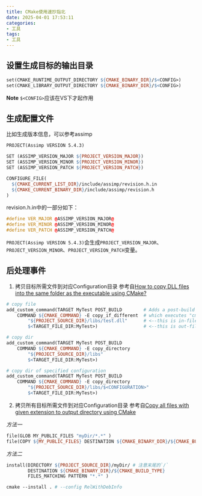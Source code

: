 ```yaml
---
title: CMake使用速抄指北
date: 2025-04-01 17:53:11
categories:
- 工具
tags: 
- 工具
---
```


## 设置生成目标的输出目录

``` MakeFile
set(CMAKE_RUNTIME_OUTPUT_DIRECTORY ${CMAKE_BINARY_DIR}/$<CONFIG>)
set(CMAKE_LIBRARY_OUTPUT_DIRECTORY ${CMAKE_BINARY_DIR}/$<CONFIG>)
```
**Note** `$<CONFIG>`应该在VS下才起作用


## 生成配置文件
比如生成版本信息，可以参考assimp
``` MakeFile
PROJECT(Assimp VERSION 5.4.3)

SET (ASSIMP_VERSION_MAJOR ${PROJECT_VERSION_MAJOR})
SET (ASSIMP_VERSION_MINOR ${PROJECT_VERSION_MINOR})
SET (ASSIMP_VERSION_PATCH ${PROJECT_VERSION_PATCH})

CONFIGURE_FILE(
  ${CMAKE_CURRENT_LIST_DIR}/include/assimp/revision.h.in
  ${CMAKE_CURRENT_BINARY_DIR}/include/assimp/revision.h
)
```
revision.h.in中的一部分如下：
``` cpp
#define VER_MAJOR @ASSIMP_VERSION_MAJOR@
#define VER_MINOR @ASSIMP_VERSION_MINOR@
#define VER_PATCH @ASSIMP_VERSION_PATCH@
```

`PROJECT(Assimp VERSION 5.4.3)`会生成`PROJECT_VERSION_MAJOR`、`PROJECT_VERSION_MINOR`、`PROJECT_VERSION_PATCH`变量。

## 后处理事件

1. 拷贝目标所需文件到对应Configuration目录
参考自[How to copy DLL files into the same folder as the executable using CMake?](https://stackoverflow.com/questions/10671916/how-to-copy-dll-files-into-the-same-folder-as-the-executable-using-cmake)
``` MakeFile
# copy file
add_custom_command(TARGET MyTest POST_BUILD        # Adds a post-build event to MyTest
    COMMAND ${CMAKE_COMMAND} -E copy_if_different  # which executes "cmake - E copy_if_different..."
        "${PROJECT_SOURCE_DIR}/libs/test.dll"      # <--this is in-file
        $<TARGET_FILE_DIR:MyTest>)                 # <--this is out-file path

# copy dir
add_custom_command(TARGET MyTest POST_BUILD
    COMMAND ${CMAKE_COMMAND} -E copy_directory
        "${PROJECT_SOURCE_DIR}/libs"
        $<TARGET_FILE_DIR:MyTest>)

# copy dir of specified configuration
add_custom_command(TARGET MyTest POST_BUILD
    COMMAND ${CMAKE_COMMAND} -E copy_directory
        "${PROJECT_SOURCE_DIR}/libs/$<CONFIGURATION>"
        $<TARGET_FILE_DIR:MyTest>)

```

2. 拷贝所有目标所需文件到对应Configuration目录
参考自[Copy all files with given extension to output directory using CMake](https://stackoverflow.com/questions/24311402/copy-all-files-with-given-extension-to-output-directory-using-cmake)

*方法一*
``` MakeFile
file(GLOB MY_PUBLIC_FILES "myDir/*.*" )
file(COPY ${MY_PUBLIC_FILES} DESTINATION ${CMAKE_BINARY_DIR}/${CMAKE_BUILD_TYPE})
```

*方法二*
``` MakeFile
install(DIRECTORY ${PROJECT_SOURCE_DIR}/myDir/ # 注意末尾的`/`
        DESTINATION ${CMAKE_BINARY_DIR}/${CMAKE_BUILD_TYPE}
        FILES_MATCHING PATTERN "*.*" )

cmake --install . # --config RelWithDebInfo
```




